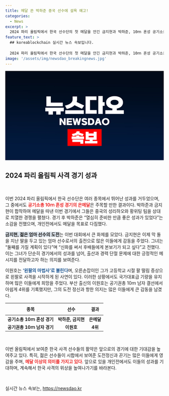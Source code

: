 ```yaml
---
title: 메달 쏜 박하준 중국 선수에 설욕 예고!
categories:
  - News
excerpt: >
  2024 파리 올림픽에서 한국 선수단의 첫 메달을 안긴 금지현과 박하준, 10ｍ 혼성 공기소총 은메달의 주역으로써 세상에 희망을 줍니다. 24세의 엄마 선수 금지현, 둘째 계획까지 밝혀 눈길을 끌죠!
feature_text: >
  ## koreablockchain 실시간 뉴스 속보입니다.

  2024 파리 올림픽에서 한국 선수단의 첫 메달을 안긴 금지현과 박하준, 10ｍ 혼성 공기소총 은메달의 주역으로써 세상에 희망을 줍니다. 24세의 엄마 선수 금지현, 둘째 계획까지 밝혀 눈길을 끌죠!
image: '/assets/img/newsdao_breakingnews.jpg'
---
```


<p><img src="/assets/img/newsdao_breakingnews.jpg" alt="koreablockchain 속보" /></p>

<h2 data-ke-size="size26">2024 파리 올림픽 사격 경기 성과</h2>

<p data-ke-size="size16">&nbsp;</p>

<p>이번 2024 파리 올림픽에서 한국 선수단은 여러 종목에서 뛰어난 성과를 거두었으며, 그 중에서도 <b><span style="color: #ee2323;">공기소총 10ｍ 혼성 경기의 은메달</span></b>은 주목할 만한 결과이다. 박하준과 금지현이 합작하여 메달을 따낸 이번 경기에서 그들은 중국의 성리하오와 황위팅 팀을 상대로 치열한 경쟁을 펼쳤다. 경기 후 박하준은 “열심히 준비한 만큼 좋은 성과가 있었다”는 소감을 전했으며, 개인전에서도 메달을 목표로 다짐했다. </p>

<p><b><span style="background-color: #21538527;">금지현, 젊은 엄마 선수의 도전</span></b>는 이번 대회에서 큰 화제를 모았다. 금지현은 이제 막 돌을 지난 딸을 두고 있는 엄마 선수로서의 출전으로 많은 이들에게 감동을 주었다. 그녀는 “둘째를 가질 계획이 있다”며 “신화를 써서 후배들에게 본보기가 되고 싶다”고 전했다. 이는 그녀가 단순히 경기에서의 성과를 넘어, 출산과 경력 단절 문제에 대한 긍정적인 메시지를 전달하고자 하는 의지를 보여준다.</p>

<p>이원호는 <b><span style="color: #1a5490;">‘왼팔의 마법사’로 불린다</span></b>며, 오른손잡이인 그가 고등학교 시절 팔 떨림 증상으로 왼팔로 사격을 시작하게 된 사연이 있다. 이러한 상황에서도 국가대표급 기량을 유지하며 많은 이들에게 희망을 주었다. 부산 출신의 이원호는 공기권총 10ｍ 남자 결선에서 아쉽게 4위를 기록했지만, 그의 도전 정신과 항한 의지는 많은 이들에게 큰 감동을 남겼다.</p>

<table style="width: 100%; border-collapse: collapse;">
  <thead>
    <tr>
      <th style="text-align: center; height: 30px;"><b>종목</b></th>
      <th style="text-align: center; height: 30px;"><b>선수</b></th>
      <th style="text-align: center; height: 30px;"><b>결과</b></th>
    </tr>
  </thead>
  <tbody>
    <tr>
      <td style="text-align: center; height: 17px;"><b>공기소총 10ｍ 혼성 경기</b></td>
      <td style="text-align: center; height: 17px;"><b>박하준, 금지현</b></td>
      <td style="text-align: center; height: 17px;"><b>은메달</b></td>
    </tr>
    <tr>
      <td style="text-align: center; height: 17px;"><b>공기권총 10ｍ 남자 경기</b></td>
      <td style="text-align: center; height: 17px;"><b>이원호</b></td>
      <td style="text-align: center; height: 17px;"><b>4위</b></td>
    </tr>
  </tbody>
</table>

<p data-ke-size="size16">&nbsp;</p>

<p>이번 올림픽에서 보여준 한국 사격 선수들의 활약은 앞으로의 경기에 대한 기대감을 높여주고 있다. 특히, 젊은 선수들이 시합에서 보여준 도전정신과 끈기는 많은 이들에게 영감을 주며, <b><span style="color: #ee2323;">메달 이상의 의미를 가지고 있다</span></b>. 앞으로 있을 개인전에서도 이들의 성과를 기대하며, 계속해서 한국 사격의 위상을 높여나가기를 바라본다. </p>

<p data-ke-size="size16">&nbsp;</p>
실시간 뉴스 속보는, <a href="https://newsdao.kr" rel="dofollow">https://newsdao.kr</a>


